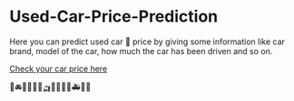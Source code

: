 # Used-Car-Price-Prediction

Here you can predict used car 🚙 price by giving some information like car brand, model of the car, how much the car has been driven and so on.

[Check your car price here](https://share.streamlit.io/subha996/used-car-price-prediction/main/main.py)

🚙🚘🚐🚗🚓🚕🛺🚕🚚🚛🚒🚑🚗🚓
